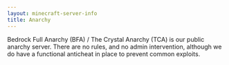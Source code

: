 ```yaml
---
layout: minecraft-server-info
title: Anarchy
---
```


Bedrock Full Anarchy (BFA) / The Crystal Anarchy (TCA) is our public anarchy server. There are no rules, and no admin intervention, although we do have a functional anticheat in place to prevent common exploits.
